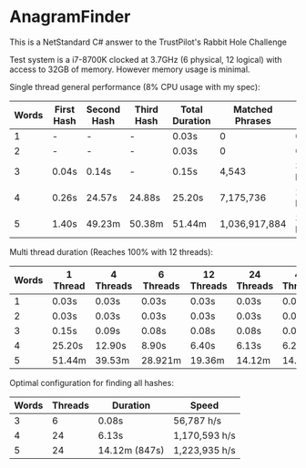 # AnagramFinder
This is a NetStandard C# answer to the TrustPilot's Rabbit Hole Challenge

Test system is a i7-8700K clocked at 3.7GHz (6 physical, 12 logical) with access to 32GB of memory. However memory usage is minimal.

Single thread general performance (8% CPU usage with my spec):

| Words | First Hash | Second Hash | Third Hash | Total Duration | Matched Phrases | Speed |
| ----- | ---------- | ----------- | ---------- | -------------- | --------------- | ----- |
| 1 | - | - | - | 0.03s | 0 | 0 h/s |
| 2 | - | - | - | 0.03s | 0 | 0 h/s |
| 3 | 0.04s | 0.14s | - | 0.15s | 4,543 | 30,287 h/s |
| 4 | 0.26s | 24.57s | 24.88s | 25.20s | 7,175,736 | 284,751 h/s |
| 5 | 1.40s |49.23m |50.38m |51.44m | 1,036,917,884 | 335,923 h/s |


Multi thread duration (Reaches 100% with 12 threads):

| Words | 1 Thread | 4 Threads | 6 Threads | 12 Threads | 24 Threads | 48 Threads | 96 Threads |
| ----- | -------- | --------- | --------- | ---------- | ---------- | ---------- | ---------- |
| 1 | 0.03s | 0.03s | 0.03s | 0.03s | 0.03s | 0.03s | 0.03s |
| 2 | 0.03s | 0.03s | 0.03s | 0.03s | 0.03s | 0.03s | 0.03s |
| 3 | 0.15s | 0.09s | 0.08s | 0.08s | 0.08s | 0.08s | 0.09s |
| 4 | 25.20s | 12.90s | 8.90s | 6.40s | 6.13s | 6.21s | 5.81s |
| 5 | 51.44m | 39.53m | 28.921m | 19.36m | 14.12m | 14.36m | 13.35m |

Optimal configuration for finding all hashes:

| Words | Threads | Duration | Speed |
| ----- | ------- | -------- |------ |
| 3 | 6 | 0.08s | 56,787 h/s |
| 4 | 24 | 6.13s | 1,170,593 h/s |
| 5 | 24 | 14.12m (847s) | 1,223,935 h/s |
